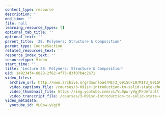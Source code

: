 ```yaml
---
content_type: resource
description: ''
end_time: ''
file: null
learning_resource_types: []
optional_tab_title: ''
optional_text: ''
parent_title: '28. Polymers: Structure & Composition'
parent_type: CourseSection
related_resources_text: ''
resource_index_text: ''
resourcetype: Video
start_time: ''
title: 'Lecture 28: Polymers: Structure & Composition'
uid: 149234f4-6028-2f62-4f73-d3f07b4c2671
video_files:
  archive_url: http://www.archive.org/download/MIT3_091SCF10/MIT3_091SCF10lec28_300k.mp4
  video_captions_file: /courses/3-091sc-introduction-to-solid-state-chemistry-fall-2010/a8141f2e5adb5976885151819dd4f6f1_VL0pw-yVgjM.vtt
  video_thumbnail_file: https://img.youtube.com/vi/VL0pw-yVgjM/default.jpg
  video_transcript_file: /courses/3-091sc-introduction-to-solid-state-chemistry-fall-2010/713ddd67f7ccad603d08b2a6a3b60f08_VL0pw-yVgjM.pdf
video_metadata:
  youtube_id: VL0pw-yVgjM
---
```

